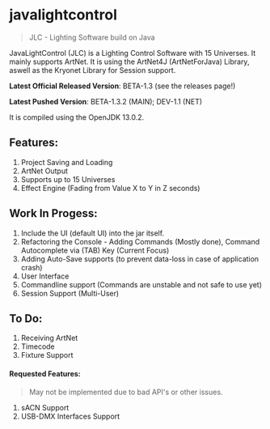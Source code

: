 # javalightcontrol

>JLC - Lighting Software build on Java

JavaLightControl (JLC) is a Lighting Control Software with 15 Universes. It mainly supports ArtNet. It is using the
ArtNet4J (ArtNetForJava) Library, aswell as the Kryonet Library for Session support.

**Latest Official Released Version**: BETA-1.3 (see the releases page!)

**Latest Pushed Version**: BETA-1.3.2 (MAIN); DEV-1.1 (NET)

It is compiled using the OpenJDK 13.0.2.

## Features:

1. Project Saving and Loading
2. ArtNet Output
3. Supports up to 15 Universes
4. Effect Engine (Fading from Value X to Y in Z seconds)

## Work In Progess:

1. Include the UI (default UI) into the jar itself.
2. Refactoring the Console - Adding Commands (Mostly done), Command Autocomplete via (TAB) Key (Current Focus)
3. Adding Auto-Save supports (to prevent data-loss in case of application crash)
4. User Interface
5. Commandline support (Commands are unstable and not safe to use yet)
6. Session Support (Multi-User)

## To Do:

1. Receiving ArtNet
2. Timecode
3. Fixture Support

#### Requested Features:
> May not be implemented due to bad API's or other issues.
1. sACN Support
2. USB-DMX Interfaces Support

